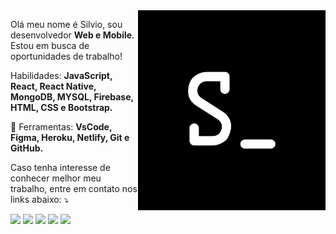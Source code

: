 <img src="assets/logo.png" min-width="300px" max-width="300px" width="300px" align="right" alt="Logo Silvio">

<p align="left"> 
  Olá meu nome é Silvio, sou desenvolvedor <strong>Web e Mobile</strong>.<br>
  Estou em busca de oportunidades de trabalho!
</p>

<p align="left">
  </> Habilidades: <strong>JavaScript, React, React Native, MongoDB, MYSQL, Firebase, HTML, CSS e Bootstrap.</strong>
</p>

<p align="left">
  💼 Ferramentas: <strong>VsCode, Figma, Heroku, Netlify, Git e GitHub.</strong>
</p>

<p align="left">
  Caso tenha interesse de conhecer melhor meu trabalho, entre em contato nos links abaixo: ⤵️
</p>

<p align="left">
  <a href="#" alt="Hotmail">
  <img src="https://img.shields.io/badge/-Hotmail-FF0000?style=flat-square&labelColor=FF0000&logo=hotmail&logoColor=white&link=LINK-DO-SEU-EMAIL" /></a>

  <a href="#" alt="Linkedin">
  <img src="https://img.shields.io/badge/-Linkedin-0e76a8?style=flat-square&logo=Linkedin&logoColor=white&link=LINK-DO-SEU-LINKEDIN" /></a>

  <a href="#" alt="WhatsApp">
  <img src="https://img.shields.io/badge/-WhatsApp-25d366?style=flat-square&labelColor=25d366&logo=whatsapp&logoColor=white&link=API-DO-SEU-WHATSAPP"/></a>

  <a href="#" alt="Facebook">
  <img src="https://img.shields.io/badge/-Facebook-3b5998?style=flat-square&labelColor=3b5998&logo=facebook&logoColor=white&link=LINK-DO-SEU-FACEBOOK"/></a>

  <a href="#" alt="Instagram">
  <img src="https://img.shields.io/badge/-Instagram-DF0174?style=flat-square&labelColor=DF0174&logo=instagram&logoColor=white&link=LINK-DO-SEU-INSTAGRAM"/></a>
</p>  

